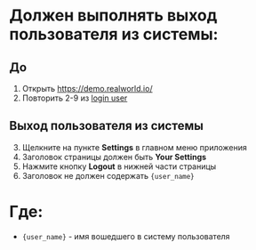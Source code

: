 #  Должен выполнять выход пользователя из системы:

## До

1. Открыть https://demo.realworld.io/
2. Повторить 2-9 из [login user](login_user.md)

## Выход пользователя из системы

3. Щелкните на пункте **Settings** в главном меню приложения
4. Заголовок страницы должен быть **Your Settings**
5. Нажмите кнопку **Logout** в нижней части страницы
6. Заголовок не должен содержать `{user_name}`

# Где:

* `{user_name}` - имя вошедшего в систему пользователя
